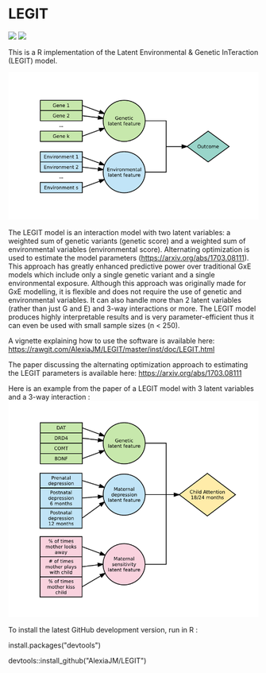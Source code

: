 # LEGIT

[![](http://cranlogs.r-pkg.org/badges/LEGIT)](http://cran.rstudio.com/web/packages/LEGIT/index.html)
[![](http://cranlogs.r-pkg.org/badges/grand-total/LEGIT)](http://cran.rstudio.com/web/packages/LEGIT/index.html)

This is a R implementation of the Latent Environmental &amp; Genetic InTeraction (LEGIT) model. 

![](https://raw.githubusercontent.com/AlexiaJM/LEGIT/master/images/LEGIT.png)

The LEGIT model is an interaction model with two latent variables: a weighted sum of genetic variants (genetic score) and a weighted sum of environmental variables (environmental score). Alternating optimization is used to estimate the model parameters (https://arxiv.org/abs/1703.08111). This approach has greatly enhanced predictive power over traditional GxE models which include only a single genetic variant and a single environmental exposure. Although this approach was originally made for GxE modelling, it is flexible and does not require the use of genetic and environmental variables. It can also handle more than 2 latent variables (rather than just G and E) and 3-way interactions or more. The LEGIT model produces highly interpretable results and is very parameter-efficient thus it can even be used with small sample sizes (n < 250).

A vignette explaining how to use the software is available here: https://rawgit.com/AlexiaJM/LEGIT/master/inst/doc/LEGIT.html

The paper discussing the alternating optimization approach to estimating the LEGIT parameters is available here: https://arxiv.org/abs/1703.08111

Here is an example from the paper of a LEGIT model with 3 latent variables and a 3-way interaction :
![](https://raw.githubusercontent.com/AlexiaJM/LEGIT/master/images/LEGIT_3way.png)

To install the latest GitHub development version, run in R :

install.packages("devtools")

devtools::install_github("AlexiaJM/LEGIT")
